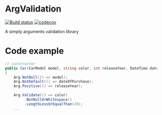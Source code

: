 # ArgValidation
[![Build status](https://travis-ci.org/mnkvsoft/ArgValidation.svg?branch=master)](https://travis-ci.org/mnkvsoft/ArgValidation)
[![codecov](https://codecov.io/gh/mnkvsoft/ArgValidation/branch/master/graph/badge.svg)](https://codecov.io/gh/mnkvsoft/ArgValidation)

A simply arguments validation library

# Code example

```cs
// constructor
public Car(CarModel model, string color, int releaseYear, DateTime dateOfPurchase)
{
    Arg.NotNull(() => model);
    Arg.NotDefault(() => dateOfPurchase);
    Arg.Positive(() => releaseYear);
                
    Arg.Validate(() => color)
         .NotNullOrWhitespace()
         .LengthLessOrEqualThan(20);
    ...
```
